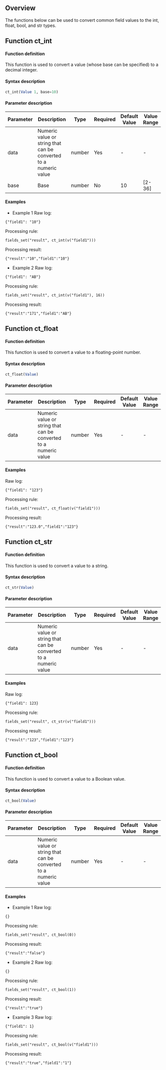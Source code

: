 ## Overview

The functions below can be used to convert common field values to the int, float, bool, and str types.

## Function ct_int

#### Function definition

This function is used to convert a value (whose base can be specified) to a decimal integer.

#### Syntax description

```sql
ct_int(Value 1, base=10)
```


#### Parameter description
| Parameter | Description | Type | Required | Default Value | Value Range |
|----------- | ----------- | ----------- | ----------- | -------------- | -------------- |
|data| Numeric value or string that can be converted to a numeric value |number| Yes | -  | -  |
|base| Base |number| No | 10 |[2-36]|

#### Examples

- Example 1
Raw log:
```
{"field1": "10"}
```
Processing rule:
```
fields_set("result", ct_int(v("field1")))
```
Processing result:
```
{"result":"10","field1":"10"}
```
- Example 2
Raw log:
```
{"field1": "AB"}
```
Processing rule:
```
fields_set("result", ct_int(v("field1"), 16))
```
Processing result:
```
{"result":"171","field1":"AB"}
```

## Function ct_float

#### Function definition

This function is used to convert a value to a floating-point number.

#### Syntax description

```sql
ct_float(Value)
```

#### Parameter description

| Parameter | Description | Type | Required | Default Value | Value Range |
|----------- | ----------- | ----------- | ----------- | -------------- | -------------- |
|data| Numeric value or string that can be converted to a numeric value |number| Yes | -  | -  |


#### Examples
Raw log:
```
{"field1": "123"}
```
Processing rule:
```
fields_set("result", ct_float(v("field1")))
```
Processing result:
```
{"result":"123.0","field1":"123"}
```

## Function ct_str

#### Function definition

This function is used to convert a value to a string.

#### Syntax description

```sql
ct_str(Value)
```

#### Parameter description
| Parameter | Description | Type | Required | Default Value | Value Range |
|----------- | ----------- | ----------- | ----------- | -------------- | -------------- |
|data| Numeric value or string that can be converted to a numeric value |number| Yes | -  | -  |

#### Examples

Raw log:
```
{"field1": 123}
```
Processing rule:
```
fields_set("result", ct_str(v("field1")))
```
Processing result:
```
{"result":"123","field1":"123"}
```

## Function ct_bool

#### Function definition

This function is used to convert a value to a Boolean value.

#### Syntax description

```sql
ct_bool(Value)
```

#### Parameter description

| Parameter | Description | Type | Required | Default Value | Value Range |
|----------- | ----------- | ----------- | ----------- | -------------- | -------------- |
|data| Numeric value or string that can be converted to a numeric value |number| Yes | -  | -  |

#### Examples
- Example 1
Raw log:
```
{}
```
Processing rule:
```
fields_set("result", ct_bool(0))
```
Processing result:
```
{"result":"false"}
```
- Example 2
Raw log:
```
{}
```
Processing rule:
```
fields_set("result", ct_bool(1))
```
Processing result:
```
{"result":"true"}
```
- Example 3
Raw log:
```
{"field1": 1}
```
Processing rule:
```
fields_set("result", ct_bool(v("field1")))
```
Processing result:
```
{"result":"true","field1":"1"}
```
